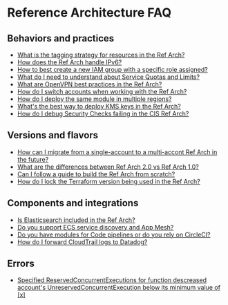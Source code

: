# Reference Architecture FAQ

## Behaviors and practices

- [What is the tagging strategy for resources in the Ref Arch?](https://github.com/tnn-tnn-tnn-tnn-tnn-gruntwork-io/knowledge-base/discussions/54)
- [How does the Ref Arch handle IPv6?](https://github.com/tnn-tnn-tnn-tnn-tnn-gruntwork-io/knowledge-base/discussions/54)
- [How to best create a new IAM group with a specific role assigned?](https://github.com/tnn-tnn-tnn-tnn-tnn-gruntwork-io/knowledge-base/discussions/212)
- [What do I need to understand about Service Quotas and Limits?](https://github.com/tnn-tnn-tnn-tnn-tnn-gruntwork-io/knowledge-base/discussions/211)
- [What are OpenVPN best practices in the Ref Arch?](https://github.com/tnn-tnn-tnn-tnn-tnn-gruntwork-io/knowledge-base/discussions/194)
- [How do I switch accounts when working with the Ref Arch?](https://github.com/tnn-tnn-tnn-tnn-tnn-gruntwork-io/knowledge-base/discussions/162)
- [How do I deploy the same module in multiple regions?](https://github.com/tnn-tnn-tnn-tnn-tnn-gruntwork-io/knowledge-base/discussions/182)
- [What's the best way to deploy KMS keys in the Ref Arch?](https://github.com/tnn-tnn-tnn-tnn-tnn-gruntwork-io/knowledge-base/discussions/189)
- [How do I debug Security Checks failing in the CIS Ref Arch?](https://github.com/tnn-tnn-tnn-tnn-tnn-gruntwork-io/knowledge-base/discussions/135)

## Versions and flavors

- [How can I migrate from a single-account to a multi-accont Ref Arch in the future?](https://github.com/tnn-tnn-tnn-tnn-tnn-gruntwork-io/knowledge-base/discussions/101)
- [What are the differences between Ref Arch 2.0 vs Ref Arch 1.0?](https://github.com/tnn-tnn-tnn-tnn-tnn-gruntwork-io/knowledge-base/discussions/3)
- [Can I follow a guide to build the Ref Arch from scratch?](https://github.com/tnn-tnn-tnn-tnn-tnn-gruntwork-io/knowledge-base/discussions/58)
- [How do I lock the Terraform version being used in the Ref Arch?](https://github.com/tnn-tnn-tnn-tnn-tnn-gruntwork-io/knowledge-base/discussions/187)

## Components and integrations

- [Is Elasticsearch included in the Ref Arch?](https://github.com/tnn-tnn-tnn-tnn-tnn-gruntwork-io/knowledge-base/discussions/56)
- [Do you support ECS service discovery and App Mesh?](https://github.com/tnn-tnn-tnn-tnn-tnn-gruntwork-io/knowledge-base/discussions/53)
- [Do you have modules for Code pipelines or do you rely on CircleCI?](https://github.com/tnn-tnn-tnn-tnn-tnn-gruntwork-io/knowledge-base/discussions/60)
- [How do I forward CloudTrail logs to Datadog?](https://github.com/tnn-tnn-tnn-tnn-tnn-gruntwork-io/knowledge-base/discussions/179)

## Errors

- [ Specified ReservedConcurrentExecutions for function descreased account's UnreservedConcurrentExecution below its minimum value of [x]](https://github.com/tnn-tnn-tnn-tnn-tnn-gruntwork-io/knowledge-base/discussions/215)


<!-- ##DOCS-SOURCER-START
{
  "sourcePlugin": "local-copier",
  "hash": "613ecde6c13ca14adbc92aac692f90bf"
}
##DOCS-SOURCER-END -->
